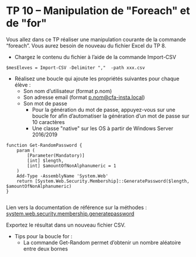 # TP 10 – Manipulation de "Foreach" et de "for"

Vous allez dans ce TP réaliser une manipulation courante de la commande “foreach”. Vous aurez besoin de nouveau du fichier Excel du TP 8. 

* Chargez le contenu du fichier à l’aide de la commande Import-CSV 
```
$mesEleves = Import-CSV -Delimiter ","  -path xxx.csv 
```

* Réalisez une boucle qui ajoute les propriétés suivantes pour chaque élève : 
  * Son nom d’utilisateur (format p.nom) 
  * Son adresse email (format p.nom@cfa-insta.local) 
  * Son mot de passe 
      * Pour la génération du mot de passe, appuyez-vous sur une boucle for afin d’automatiser la génération d’un mot de passe sur 10 caractères
      * Une classe "native" sur les OS à partir de Windows Server 2016/2019
   
```
function Get-RandomPassword {
    param (
        [Parameter(Mandatory)]
        [int] $length,
        [int] $amountOfNonAlphanumeric = 1
    )
    Add-Type -AssemblyName 'System.Web'
    return [System.Web.Security.Membership]::GeneratePassword($length, $amountOfNonAlphanumeric)
}
 
```
Lien vers la documentation de référence sur la méthodes : [system.web.security.membership.generatepassword](https://learn.microsoft.com/fr-fr/dotnet/api/system.web.security.membership.generatepassword?view=netframework-4.8.1)


Exportez le résultat dans un nouveau fichier CSV. 

* Tips pour la boucle for : 
   * La commande Get-Random permet d’obtenir un nombre aléatoire entre deux bornes 
